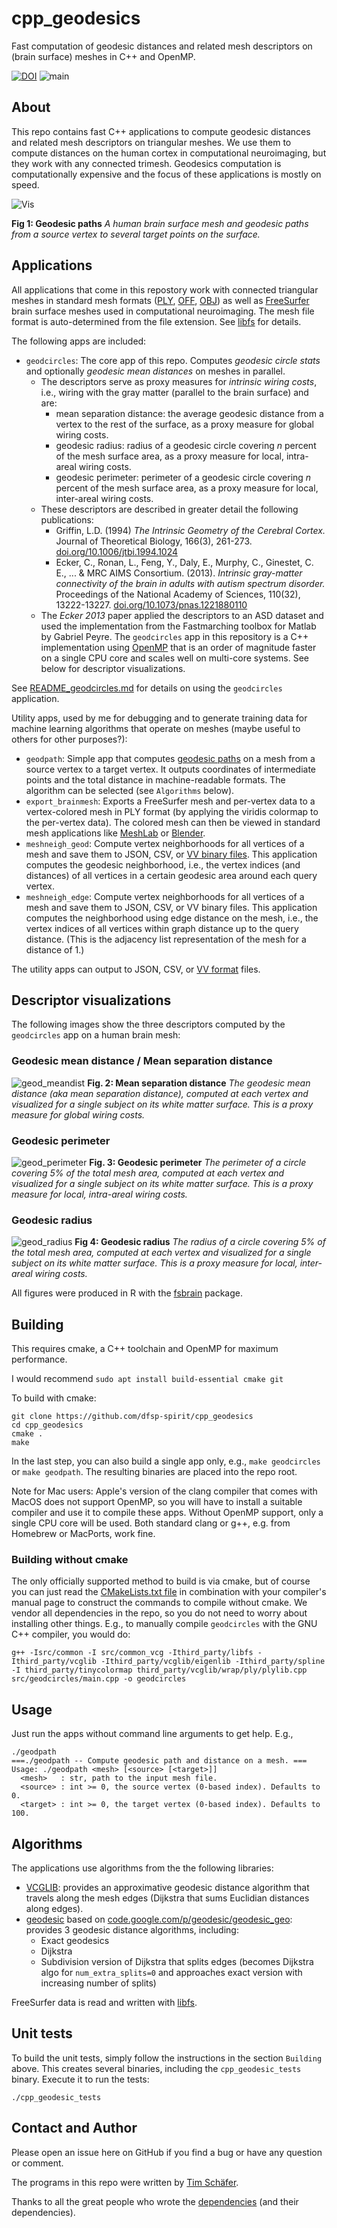 # cpp_geodesics
Fast computation of geodesic distances and related mesh descriptors on (brain surface) meshes in C++ and OpenMP.



[![DOI](https://zenodo.org/badge/DOI/10.5281/zenodo.8090921.svg)](https://doi.org/10.5281/zenodo.8090921)
![main](https://github.com/dfsp-spirit/cpp_geodesics/actions/workflows/tests.yml/badge.svg?branch=main)



## About

This repo contains fast C++ applications to compute geodesic distances and related mesh descriptors on triangular meshes. We use them to compute distances on the human cortex in computational neuroimaging, but they work with any connected trimesh. Geodesics computation is computationally expensive and the focus of these applications is mostly on speed.

![Vis](web/fsbrain_geodesic_paths.jpg?raw=true "Geodesic paths on a human brain template. Visualization created with the fsbrain R package.")

**Fig 1: Geodesic paths** *A human brain surface mesh and geodesic paths from a source vertex to several target points on the surface.*


## Applications

All applications that come in this repostory work with connected triangular meshes in standard mesh formats ([PLY](https://en.wikipedia.org/wiki/PLY_(file_format)), [OFF](https://en.wikipedia.org/wiki/OFF_(file_format)), [OBJ](https://de.wikipedia.org/wiki/Wavefront_OBJ)) as well as [FreeSurfer](https://freesurfer.net/) brain surface meshes used in computational neuroimaging. The mesh file format is auto-determined from the file extension. See [libfs](https://github.com/dfsp-spirit/libfs) for details.

The following apps are included:

* `geodcircles`: The core app of this repo. Computes *geodesic circle stats* and optionally *geodesic mean distances* on meshes in parallel.
    * The descriptors serve as proxy measures for *intrinsic wiring costs*, i.e., wiring with the gray matter (parallel to the brain surface) and are:
      - mean separation distance: the average geodesic distance from a vertex to the rest of the surface, as a proxy measure for global wiring costs.
      - geodesic radius: radius of a geodesic circle covering *n* percent of the mesh surface area, as a proxy measure for local, intra-areal wiring costs.
      - geodesic perimeter: perimeter of a geodesic circle covering *n* percent of the mesh surface area, as a proxy measure for local, inter-areal wiring costs.
    * These descriptors are described in greater detail the following publications:
      - Griffin, L.D. (1994) *The Intrinsic Geometry of the Cerebral Cortex.* Journal of Theoretical Biology, 166(3), 261-273. [doi.org/10.1006/jtbi.1994.1024](https://doi.org/10.1006/jtbi.1994.1024)
      - Ecker, C., Ronan, L., Feng, Y., Daly, E., Murphy, C., Ginestet, C. E., ... & MRC AIMS Consortium. (2013). *Intrinsic gray-matter connectivity of the brain in adults with autism spectrum disorder.* Proceedings of the National Academy of Sciences, 110(32), 13222-13227. [doi.org/10.1073/pnas.1221880110 ](https://doi.org/10.1073/pnas.1221880110)
    *  The *Ecker 2013* paper applied the descriptors to an ASD dataset and used the implementation from the Fastmarching toolbox for Matlab by Gabriel Peyre. The `geodcircles` app in this repository is a C++ implementation using [OpenMP](https://www.openmp.org/) that is an order of magnitude faster on a single CPU core and scales well on multi-core systems. See below for descriptor visualizations.

See [README_geodcircles.md](./README_geodcircles.md) for details on using the `geodcircles` application.

Utility apps, used by me for debugging and to generate training data for machine learning algorithms that operate on meshes (maybe useful to others for other purposes?):

* `geodpath`: Simple app that computes [geodesic paths](https://en.wikipedia.org/wiki/Geodesic) on a mesh from a source vertex to a target vertex. It outputs coordinates of intermediate points and the total distance in machine-readable formats. The algorithm can be selected (see `Algorithms` below).
* `export_brainmesh`: Exports a FreeSurfer mesh and per-vertex data to a vertex-colored mesh in PLY format (by applying the viridis colormap to the per-vertex data). The colored mesh can then be viewed in standard mesh applications like [MeshLab](https://www.meshlab.net/) or [Blender](https://www.blender.org/).
* `meshneigh_geod`: Compute vertex neighborhoods for all vertices of a mesh and save them to JSON, CSV, or [VV binary files](./vv_format.md). This application computes the geodesic neighborhood, i.e., the vertex indices (and distances) of all vertices in a certain geodesic area around each query vertex.
* `meshneigh_edge`: Compute vertex neighborhoods for all vertices of a mesh and save them to JSON, CSV, or VV binary files. This application computes the neighborhood using edge distance on the mesh, i.e., the vertex indices of all vertices within graph distance up to the query distance. (This is the adjacency list representation of the mesh for a distance of 1.)

The utility apps can output to JSON, CSV, or [VV format](./vv_format.md) files.


## Descriptor visualizations

The following images show the three descriptors computed by the `geodcircles` app on a human brain mesh:


### Geodesic mean distance / Mean separation distance

![geod_meandist](web/geod_meandist.png?raw=true "Geodesic mean distance from each vertex to all others.")
**Fig. 2: Mean separation distance** *The geodesic mean distance (aka mean separation distance), computed at each vertex and visualized for a single subject on its white matter surface. This is a proxy measure for global wiring costs.*

### Geodesic perimeter

![geod_perimeter](web/geod_perimeter.png?raw=true "Geodesic perimeter.")
**Fig. 3: Geodesic perimeter** *The perimeter of a circle covering 5% of the total mesh area, computed at each vertex and visualized for a single subject on its white matter surface. This is a proxy measure for local, intra-areal wiring costs.*

### Geodesic radius

![geod_radius](web/geod_radius.png?raw=true "Geodesic radius.")
**Fig 4: Geodesic radius** *The radius of a circle covering 5% of the total mesh area, computed at each vertex and visualized for a single subject on its white matter surface. This is a proxy measure for local, inter-areal wiring costs.*

All figures were produced in R with the [fsbrain](http://github.com/dfsp-spirit/fsbrain) package.

## Building

This requires cmake, a C++ toolchain and OpenMP for maximum performance.

I would recommend `sudo apt install build-essential cmake git`

To build with cmake:

```shell
git clone https://github.com/dfsp-spirit/cpp_geodesics
cd cpp_geodesics
cmake .
make
```

In the last step, you can also build a single app only, e.g., `make geodcircles` or `make geodpath`. The resulting binaries are placed into the repo root.

Note for Mac users: Apple's version of the clang compiler that comes with MacOS does not support OpenMP, so you will have to install a suitable compiler and use it to compile these apps. Without OpenMP support, only a single CPU core will be used. Both standard clang or g++, e.g. from Homebrew or MacPorts, work fine.


### Building without cmake

The only officially supported method to build is via cmake, but of course you can just read the [CMakeLists.txt file](./CMakeLists.txt) in combination with your compiler's manual page to construct the commands to compile without cmake. We vendor all dependencies in the repo, so you do not need to worry about installing other things. E.g., to manually compile `geodcircles` with the GNU C++ compiler, you would do:

```shell
g++ -Isrc/common -I src/common_vcg -Ithird_party/libfs -Ithird_party/vcglib -Ithird_party/vcglib/eigenlib -Ithird_party/spline -I third_party/tinycolormap third_party/vcglib/wrap/ply/plylib.cpp src/geodcircles/main.cpp -o geodcircles
```

## Usage

Just run the apps without command line arguments to get help. E.g.,

```shell
./geodpath
===./geodpath -- Compute geodesic path and distance on a mesh. ===
Usage: ./geodpath <mesh> [<source> [<target>]]
  <mesh>   : str, path to the input mesh file.
  <source> : int >= 0, the source vertex (0-based index). Defaults to 0.
  <target> : int >= 0, the target vertex (0-based index). Defaults to 100.
```


## Algorithms

The applications use algorithms from the the following libraries:

* [VCGLIB](http://vcg.isti.cnr.it/vcglib/): provides an approximative geodesic distance algorithm that travels along the mesh edges (Dijkstra that sums Euclidian distances along edges).
* [geodesic](https://github.com/mojocorp/geodesic/) based on [code.google.com/p/geodesic/geodesic_geo](http://code.google.com/p/geodesic/geodesic_geo): provides 3 geodesic distance algorithms, including:
    - Exact geodesics
    - Dijkstra
    - Subdivision version of Dijkstra that splits edges (becomes Dijkstra algo for `num_extra_splits=0` and approaches exact version with increasing number of splits)

FreeSurfer data is read and written with [libfs](https://github.com/dfsp-spirit/libfs).


## Unit tests

To build the unit tests, simply follow the instructions in the section `Building` above. This creates several binaries, including the `cpp_geodesic_tests` binary. Execute it to run the tests:

```shell
./cpp_geodesic_tests
```


## Contact and Author

Please open an issue here on GitHub if you find a bug or have any question or comment.

The programs in this repo were written by [Tim Schäfer](https://ts.rcmd.org).

Thanks to all the great people who wrote the [dependencies](./third_party/) (and their dependencies).
